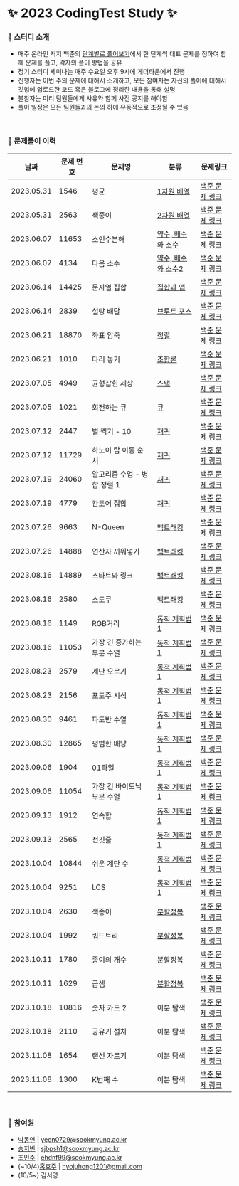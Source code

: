 # ✨ 2023 CodingTest Study ✨

### 📌 스터디 소개
* 매주 온라인 저지 백준의 [단계별로 풀어보기](https://www.acmicpc.net/step)에서 한 단계씩 대표 문제를 정하여 함께 문제를 풀고, 각자의 풀이 방법을 공유
* 정기 스터디 세미나는 매주 수요일 오후 9시에 게더타운에서 진행
* 진행자는 이번 주의 문제에 대해서 소개하고, 모든 참여자는 자신의 풀이에 대해서 깃헙에 업로드한 코드 혹은 블로그에 정리한 내용을 통해 설명
* 불참자는 미리 팀원들에게 사유와 함께 사전 공지를 해야함
* 풀이 일정은 모든 팀원들과의 논의 하에 유동적으로 조정될 수 있음

<br/>

### 📌 문제풀이 이력 
| 날짜 | 문제 번호 | 문제명 | 분류 | 문제링크 |
| --- | --- | --- | --- | --- |
| 2023.05.31 | 1546 | 평균 | [1차원 배열](https://github.com/DyeonPark/2023_CodingTest_Study/tree/main/Baekjoon/1%EC%B0%A8%EC%9B%90%20%EB%B0%B0%EC%97%B4) | [백준 문제 링크](https://www.acmicpc.net/problem/1546) |
| 2023.05.31 | 2563 | 색종이 | [2차원 배열](https://github.com/DyeonPark/2023_CodingTest_Study/tree/main/Baekjoon/2%EC%B0%A8%EC%9B%90%20%EB%B0%B0%EC%97%B4) | [백준 문제 링크](https://www.acmicpc.net/problem/2563) |
| 2023.06.07 | 11653 | 소인수분해 | [약수, 배수와 소수](https://github.com/DyeonPark/2023_CodingTest_Study/tree/main/Baekjoon/%EC%95%BD%EC%88%98%2C%20%EB%B0%B0%EC%88%98%EC%99%80%20%EC%86%8C%EC%88%98) | [백준 문제 링크](https://www.acmicpc.net/problem/11653) |
| 2023.06.07 | 4134 | 다음 소수 | [약수, 배수와 소수2](https://github.com/DyeonPark/2023_CodingTest_Study/tree/main/Baekjoon/%EC%95%BD%EC%88%98%2C%20%EB%B0%B0%EC%88%98%EC%99%80%20%EC%86%8C%EC%88%98%202) | [백준 문제 링크](https://www.acmicpc.net/problem/4134) |
| 2023.06.14 | 14425 | 문자열 집합 | [집합과 맵](https://github.com/DyeonPark/2023_CodingTest_Study/tree/main/Baekjoon/%EC%A7%91%ED%95%A9%EA%B3%BC%20%EB%A7%B5) | [백준 문제 링크](https://www.acmicpc.net/problem/14425) |
| 2023.06.14 | 2839 | 설탕 배달 | [브루트 포스](https://github.com/DyeonPark/2023_CodingTest_Study/tree/main/Baekjoon/%EB%B8%8C%EB%A3%A8%ED%8A%B8%20%ED%8F%AC%EC%8A%A4) | [백준 문제 링크](https://www.acmicpc.net/problem/2839) |
| 2023.06.21 | 18870 | 좌표 압축 | [정렬](https://github.com/DyeonPark/2023_CodingTest_Study/tree/main/Baekjoon/%EC%A0%95%EB%A0%AC) | [백준 문제 링크](https://www.acmicpc.net/problem/18870) |
| 2023.06.21 | 1010 | 다리 놓기 | [조합론](https://github.com/DyeonPark/2023_CodingTest_Study/tree/main/Baekjoon/%EC%A1%B0%ED%95%A9%EB%A1%A0) | [백준 문제 링크](https://www.acmicpc.net/problem/1010) |
| 2023.07.05 | 4949 | 균형잡힌 세상 | [스택](https://github.com/DyeonPark/2023_CodingTest_Study/tree/main/Baekjoon/%EC%8A%A4%ED%83%9D) | [백준 문제 링크](https://www.acmicpc.net/problem/4949) |
| 2023.07.05 | 1021 | 회전하는 큐 | [큐](https://github.com/DyeonPark/2023_CodingTest_Study/tree/main/Baekjoon/%ED%81%90) | [백준 문제 링크](https://www.acmicpc.net/problem/1021) |
| 2023.07.12 | 2447 | 별 찍기 - 10 | [재귀](https://github.com/DyeonPark/2023_CodingTest_Study/tree/main/Baekjoon/%EC%9E%AC%EA%B7%80) | [백준 문제 링크](https://www.acmicpc.net/problem/2447) |
| 2023.07.12 | 11729 | 하노이 탑 이동 순서 | [재귀](https://github.com/DyeonPark/2023_CodingTest_Study/tree/main/Baekjoon/%EC%9E%AC%EA%B7%80) | [백준 문제 링크](https://www.acmicpc.net/problem/11729) |
| 2023.07.19 | 24060 | 알고리즘 수업 - 병합 정렬 1 | [재귀](https://github.com/DyeonPark/2023_CodingTest_Study/tree/main/Baekjoon/%EC%9E%AC%EA%B7%80) | [백준 문제 링크](https://www.acmicpc.net/problem/24060) |
| 2023.07.19 | 4779 | 칸토어 집합 | [재귀](https://github.com/DyeonPark/2023_CodingTest_Study/tree/main/Baekjoon/%EC%9E%AC%EA%B7%80) | [백준 문제 링크](https://www.acmicpc.net/problem/4779) |
| 2023.07.26 | 9663 | N-Queen | [백트래킹](https://github.com/DyeonPark/2023_CodingTest_Study/tree/main/Baekjoon/%EB%B0%B1%ED%8A%B8%EB%9E%98%ED%82%B9) | [백준 문제 링크](https://www.acmicpc.net/problem/9663) |
| 2023.07.26 | 14888 | 연산자 끼워넣기 | [백트래킹](https://github.com/DyeonPark/2023_CodingTest_Study/tree/main/Baekjoon/%EB%B0%B1%ED%8A%B8%EB%9E%98%ED%82%B9) | [백준 문제 링크](https://www.acmicpc.net/problem/14888) |
| 2023.08.16 | 14889 | 스타트와 링크 | [백트래킹](https://github.com/DyeonPark/2023_CodingTest_Study/tree/main/Baekjoon/%EB%B0%B1%ED%8A%B8%EB%9E%98%ED%82%B9) | [백준 문제 링크](https://www.acmicpc.net/problem/14889) |
| 2023.08.16 | 2580 | 스도쿠 | [백트래킹](https://github.com/DyeonPark/2023_CodingTest_Study/tree/main/Baekjoon/%EB%B0%B1%ED%8A%B8%EB%9E%98%ED%82%B9) | [백준 문제 링크](https://www.acmicpc.net/problem/2580) |
| 2023.08.16 | 1149 | RGB거리 | [동적 계획법1](https://github.com/DyeonPark/2023_CodingTest_Study/tree/main/Baekjoon/%EB%8F%99%EC%A0%81%20%EA%B3%84%ED%9A%8D%EB%B2%951) | [백준 문제 링크](https://www.acmicpc.net/problem/1149) |
| 2023.08.16 | 11053 | 가장 긴 증가하는 부분 수열 | [동적 계획법1](https://github.com/DyeonPark/2023_CodingTest_Study/tree/main/Baekjoon/%EB%8F%99%EC%A0%81%20%EA%B3%84%ED%9A%8D%EB%B2%951) | [백준 문제 링크](https://www.acmicpc.net/problem/11053) |
| 2023.08.23 | 2579 | 계단 오르기 | [동적 계획법1](https://github.com/DyeonPark/2023_CodingTest_Study/tree/main/Baekjoon/%EB%8F%99%EC%A0%81%20%EA%B3%84%ED%9A%8D%EB%B2%951) | [백준 문제 링크](https://www.acmicpc.net/problem/2579) |
| 2023.08.23 | 2156 | 포도주 시식 | [동적 계획법1](https://github.com/DyeonPark/2023_CodingTest_Study/tree/main/Baekjoon/%EB%8F%99%EC%A0%81%20%EA%B3%84%ED%9A%8D%EB%B2%951) | [백준 문제 링크](https://www.acmicpc.net/problem/2156) |
| 2023.08.30 | 9461 | 파도반 수열 | [동적 계획법1](https://github.com/DyeonPark/2023_CodingTest_Study/tree/main/Baekjoon/%EB%8F%99%EC%A0%81%20%EA%B3%84%ED%9A%8D%EB%B2%951) | [백준 문제 링크](https://www.acmicpc.net/problem/9461) |
| 2023.08.30 | 12865 | 평범한 배낭 | [동적 계획법1](https://github.com/DyeonPark/2023_CodingTest_Study/tree/main/Baekjoon/%EB%8F%99%EC%A0%81%20%EA%B3%84%ED%9A%8D%EB%B2%951) | [백준 문제 링크](https://www.acmicpc.net/problem/12865) |
| 2023.09.06 | 1904 | 01타일 | [동적 계획법1](https://github.com/DyeonPark/2023_CodingTest_Study/tree/main/Baekjoon/%EB%8F%99%EC%A0%81%20%EA%B3%84%ED%9A%8D%EB%B2%951) | [백준 문제 링크](https://www.acmicpc.net/problem/1904) |
| 2023.09.06 | 11054 | 가장 긴 바이토닉 부분 수열 | [동적 계획법1](https://github.com/DyeonPark/2023_CodingTest_Study/tree/main/Baekjoon/%EB%8F%99%EC%A0%81%20%EA%B3%84%ED%9A%8D%EB%B2%951) | [백준 문제 링크](https://www.acmicpc.net/problem/11054) |
| 2023.09.13 | 1912 | 연속합 | [동적 계획법1](https://github.com/DyeonPark/2023_CodingTest_Study/tree/main/Baekjoon/%EB%8F%99%EC%A0%81%20%EA%B3%84%ED%9A%8D%EB%B2%951) | [백준 문제 링크](https://www.acmicpc.net/problem/1912) |
| 2023.09.13 | 2565 | 전깃줄 | [동적 계획법1](https://github.com/DyeonPark/2023_CodingTest_Study/tree/main/Baekjoon/%EB%8F%99%EC%A0%81%20%EA%B3%84%ED%9A%8D%EB%B2%951) | [백준 문제 링크](https://www.acmicpc.net/problem/2565) |
| 2023.10.04 | 10844 | 쉬운 계단 수 | [동적 계획법1](https://github.com/DyeonPark/2023_CodingTest_Study/tree/main/Baekjoon/%EB%8F%99%EC%A0%81%20%EA%B3%84%ED%9A%8D%EB%B2%951) | [백준 문제 링크](https://www.acmicpc.net/problem/10844) |
| 2023.10.04 | 9251 | LCS | [동적 계획법1](https://github.com/DyeonPark/2023_CodingTest_Study/tree/main/Baekjoon/%EB%8F%99%EC%A0%81%20%EA%B3%84%ED%9A%8D%EB%B2%951) | [백준 문제 링크](https://www.acmicpc.net/problem/9251) |
| 2023.10.04 | 2630 | 색종이 | [분할정복](https://github.com/DyeonPark/2023_CodingTest_Study/tree/main/Baekjoon/%EB%B6%84%ED%95%A0%20%EC%A0%95%EB%B3%B5) | [백준 문제 링크](https://www.acmicpc.net/problem/2630) |
| 2023.10.04 | 1992 | 쿼드트리 | [분할정복](https://github.com/DyeonPark/2023_CodingTest_Study/tree/main/Baekjoon/%EB%B6%84%ED%95%A0%20%EC%A0%95%EB%B3%B5) | [백준 문제 링크](https://www.acmicpc.net/problem/1992) |
| 2023.10.11 | 1780 | 종이의 개수 | [분할정복](https://github.com/DyeonPark/2023_CodingTest_Study/tree/main/Baekjoon/%EB%B6%84%ED%95%A0%20%EC%A0%95%EB%B3%B5) | [백준 문제 링크](https://www.acmicpc.net/problem/1780) |
| 2023.10.11 | 1629 | 곱셈 | [분할정복](https://github.com/DyeonPark/2023_CodingTest_Study/tree/main/Baekjoon/%EB%B6%84%ED%95%A0%20%EC%A0%95%EB%B3%B5) | [백준 문제 링크](https://www.acmicpc.net/problem/1629) |
| 2023.10.18 | 10816 | 숫자 카드 2 | 이분 탐색 | [백준 문제 링크](https://www.acmicpc.net/problem/10816) |
| 2023.10.18 | 2110 | 공유기 설치 | 이분 탐색 | [백준 문제 링크](https://www.acmicpc.net/problem/2110) |
| 2023.11.08 | 1654 | 랜선 자르기 | 이분 탐색 | [백준 문제 링크](https://www.acmicpc.net/problem/1654) |
| 2023.11.08 | 1300 | K번째 수| 이분 탐색 | [백준 문제 링크](https://www.acmicpc.net/problem/1300) |

<br/>
  
### 📌 참여원

- [박동연](https://github.com/DyeonPark) | yeon0729@sookmyung.ac.kr
- [송지빈](https://github.com/jibin86) |  sjbpsh1@sookmyung.ac.kr
- [조민주](https://github.com/MIN-JU-CHO) | ehdnf99@sookmyung.ac.kr
- (~10/4)[홍효주](https://github.com/HongHyoJu) | hyojuhong1201@gmail.com
- (10/5~) 김서영
